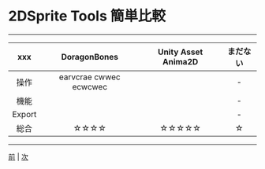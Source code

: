 
# 2DSprite Tools 簡単比較 

--- 

|xxx|DoragonBones|Unity Asset Anima2D|まだない|
|:--:|:--:|:--:|:--:|
|操作|earvcrae  cwwec  ecwcwec||-|
|機能|||-|
|Export|||-|
|総合|☆☆☆☆|☆☆☆☆☆|☆|

---


[前](https://github.com/175B005/weekreport4) | [次](https://github.com/175B005/weekreport6)

